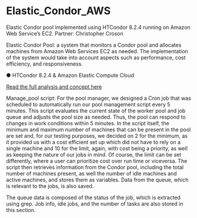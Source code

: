 # Elastic_Condor_AWS
Elastic Condor pool implemented using HTCondor 8.2.4 running on Amazon Web Service’s EC2. Partner: Christopher Croson

Elastic Condor Pool: a system that monitors a Condor pool and allocates machines from Amazon Web Services 
EC2 as needed. The implementation of the system would take into account aspects such as performance, 
cost efficiency, and responsiveness.

●	HTCondor 8.2.4 & Amazon Elastic Compute Cloud

[Read the full analysis and concept here](https://webfile.nd.edu/~chorale/apps/webfile?submit=tofile&branch=0&dir=./www&user=chorale&doc=CloudFinalReport.pdf)

Manage_pool script:  For the pool manager, we designed a Cron job that was scheduled to automatically 
run our pool management script every 5 minutes. This script evaluates the current state of the worker pool and 
job queue and adjusts the pool size as needed. Thus, the pool can respond to changes in work conditions within 5 minutes. 
In the script itself, the minimum and maximum number of machines that can be present in the pool are set and, 
for our testing purposes, we decided on 2 for the minimum, as it provided us with a cost efficient set up which 
did not have to rely on a single machine and 10 for the limit, again, with cost being a priority, as well as keeping 
the nature of our jobs in mind. Of course, the limit can be set differently, where a user can prioritize cost over 
run time or viceversa.  The script then retrieves information from the Condor pool, including the total number of machines 
present, as well the number of idle machines and active machines, and stores them as variables. 
Data from the queue, which is relevant to the jobs, is also saved.  

The queue data is composed of the status of the job, which is extracted using grep. 
Job info, idle jobs, and the number of tasks are also stored in this section. 

